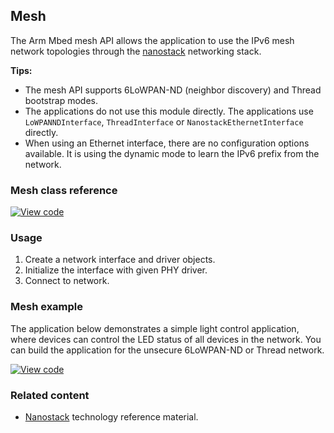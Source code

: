 <h2 id="mesh-api">Mesh</h2>

The Arm Mbed mesh API allows the application to use the IPv6 mesh network topologies through the [nanostack](/docs/development/reference/mesh-tech.html#nanostack) networking stack.

**Tips:**
- The mesh API supports 6LoWPAN-ND (neighbor discovery) and Thread bootstrap modes.
- The applications do not use this module directly. The applications use `LoWPANNDInterface`, `ThreadInterface` or `NanostackEthernetInterface` directly.
- When using an Ethernet interface, there are no configuration options available. It is using the dynamic mode to learn the IPv6 prefix from the network.

### Mesh class reference

[![View code](https://www.mbed.com/embed/?type=library)](http://os-doc-builder.test.mbed.com/docs/development/mbed-os-api-doxy/class_mesh_interface.html)

### Usage

1. Create a network interface and driver objects.
1. Initialize the interface with given PHY driver.
1. Connect to network.

### Mesh example

The application below demonstrates a simple light control application, where devices can control the LED status of all devices in the network. You can build the application for the unsecure 6LoWPAN-ND or Thread network.

[![View code](https://www.mbed.com/embed/?url=https://github.com/ARMmbed/mbed-os-example-mesh-minimal/)](https://github.com/ARMmbed/mbed-os-example-mesh-minimal/blob/master/main.cpp)

### Related content

- [Nanostack](/docs/development/reference/mesh-tech.html) technology reference material.

